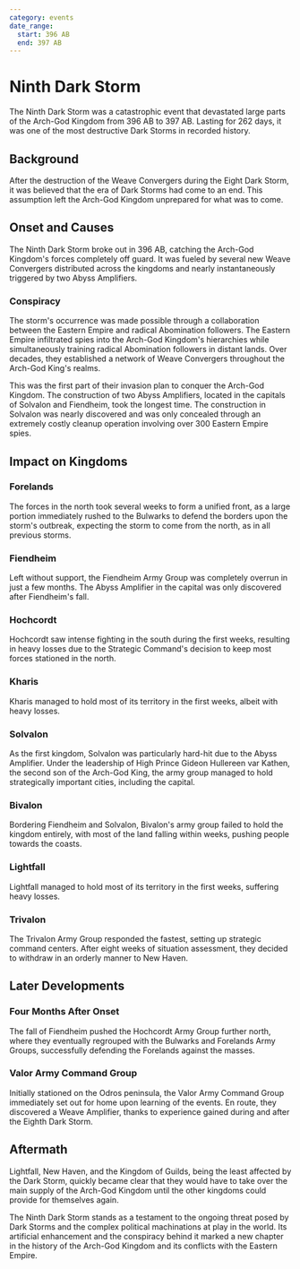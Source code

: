 ```yaml
---
category: events
date_range:
  start: 396 AB
  end: 397 AB
---
```


# Ninth Dark Storm

The Ninth Dark Storm was a catastrophic event that devastated large parts of the Arch-God Kingdom from 396 AB to 397 AB. Lasting for 262 days, it was one of the most destructive Dark Storms in recorded history.

## Background

After the destruction of the Weave Convergers during the Eight Dark Storm, it was believed that the era of Dark Storms had come to an end. This assumption left the Arch-God Kingdom unprepared for what was to come.

## Onset and Causes

The Ninth Dark Storm broke out in 396 AB, catching the Arch-God Kingdom's forces completely off guard. It was fueled by several new Weave Convergers distributed across the kingdoms and nearly instantaneously triggered by two Abyss Amplifiers.

### Conspiracy

The storm's occurrence was made possible through a collaboration between the Eastern Empire and radical Abomination followers. The Eastern Empire infiltrated spies into the Arch-God Kingdom's hierarchies while simultaneously training radical Abomination followers in distant lands. Over decades, they established a network of Weave Convergers throughout the Arch-God King's realms.

This was the first part of their invasion plan to conquer the Arch-God Kingdom. The construction of two Abyss Amplifiers, located in the capitals of Solvalon and Fiendheim, took the longest time. The construction in Solvalon was nearly discovered and was only concealed through an extremely costly cleanup operation involving over 300 Eastern Empire spies.

## Impact on Kingdoms

### Forelands
The forces in the north took several weeks to form a unified front, as a large portion immediately rushed to the Bulwarks to defend the borders upon the storm's outbreak, expecting the storm to come from the north, as in all previous storms.

### Fiendheim
Left without support, the Fiendheim Army Group was completely overrun in just a few months. The Abyss Amplifier in the capital was only discovered after Fiendheim's fall.

### Hochcordt
Hochcordt saw intense fighting in the south during the first weeks, resulting in heavy losses due to the Strategic Command's decision to keep most forces stationed in the north.

### Kharis
Kharis managed to hold most of its territory in the first weeks, albeit with heavy losses.

### Solvalon
As the first kingdom, Solvalon was particularly hard-hit due to the Abyss Amplifier. Under the leadership of High Prince Gideon Hullereen var Kathen, the second son of the Arch-God King, the army group managed to hold strategically important cities, including the capital.

### Bivalon
Bordering Fiendheim and Solvalon, Bivalon's army group failed to hold the kingdom entirely, with most of the land falling within weeks, pushing people towards the coasts.

### Lightfall
Lightfall managed to hold most of its territory in the first weeks, suffering heavy losses.

### Trivalon
The Trivalon Army Group responded the fastest, setting up strategic command centers. After eight weeks of situation assessment, they decided to withdraw in an orderly manner to New Haven.

## Later Developments

### Four Months After Onset
The fall of Fiendheim pushed the Hochcordt Army Group further north, where they eventually regrouped with the Bulwarks and Forelands Army Groups, successfully defending the Forelands against the masses.

### Valor Army Command Group
Initially stationed on the Odros peninsula, the Valor Army Command Group immediately set out for home upon learning of the events. En route, they discovered a Weave Amplifier, thanks to experience gained during and after the Eighth Dark Storm.

## Aftermath

Lightfall, New Haven, and the Kingdom of Guilds, being the least affected by the Dark Storm, quickly became clear that they would have to take over the main supply of the Arch-God Kingdom until the other kingdoms could provide for themselves again.

The Ninth Dark Storm stands as a testament to the ongoing threat posed by Dark Storms and the complex political machinations at play in the world. Its artificial enhancement and the conspiracy behind it marked a new chapter in the history of the Arch-God Kingdom and its conflicts with the Eastern Empire.